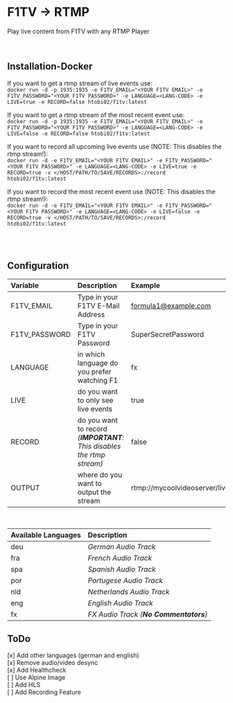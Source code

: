 # F1TV -> RTMP
 Play live content from F1TV with any RTMP Player

<br>

## Installation-Docker

If you want to get a rtmp stream of live events use: \
`docker run -d -p 1935:1935 -e F1TV_EMAIL="<YOUR F1TV EMAIL>" -e F1TV_PASSWORD="<YOUR F1TV PASSWORD>" -e LANGUAGE=<LANG-CODE> -e LIVE=true -e RECORD=false htobi02/f1tv:latest`

If you want to get a rtmp stream of the most recent event use: \
`docker run -d -p 1935:1935 -e F1TV_EMAIL="<YOUR F1TV EMAIL>" -e F1TV_PASSWORD="<YOUR F1TV PASSWORD>" -e LANGUAGE=<LANG-CODE> -e LIVE=false -e RECORD=false htobi02/f1tv:latest`

If you want to record all upcoming live events use (NOTE: This disables the rtmp stream!): \
`docker run -d -e F1TV_EMAIL="<YOUR F1TV EMAIL>" -e F1TV_PASSWORD="<YOUR F1TV PASSWORD>" -e LANGUAGE=<LANG-CODE> -e LIVE=true -e RECORD=true -v </HOST/PATH/TO/SAVE/RECORDS>:/record htobi02/f1tv:latest`

If you want to record the most recent event use (NOTE: This disables the rtmp stream!): \
`docker run -d -e F1TV_EMAIL="<YOUR F1TV EMAIL>" -e F1TV_PASSWORD="<YOUR F1TV PASSWORD>" -e LANGUAGE=<LANG-CODE> -e LIVE=false -e RECORD=true -v </HOST/PATH/TO/SAVE/RECORDS>:/record htobi02/f1tv:latest`

<br><br>

## Configuration
Variable|Description|Example
:----|:----|:----
F1TV_EMAIL|Type in your F1TV E-Mail Address|formula1@example.com
F1TV_PASSWORD|Type in your F1TV Password|SuperSecretPassword
LANGUAGE|in which language do you prefer watching F1|fx
LIVE|do you want to only see live events|true
RECORD|do you want to record <br>*(**IMPORTANT**: This disables the rtmp stream)*|false
OUTPUT|where do you want to output the stream|rtmp://mycoolvideoserver/live/f1tv

<br>

Available Languages|Description
:----|:----
deu|*German Audio Track*
fra|*French Audio Track*
spa|*Spanish Audio Track*
por|*Portugese Audio Track*
nld|*Netherlands Audio Track*
eng|*English Audio Track*
fx|*FX Audio Track (**No Commentators**)*

## ToDo
[x] Add other languages (german and english) \
[x] Remove audio/video desync \
[x] Add Healthcheck \
[ ] Use Alpine Image \
[ ] Add HLS \
[ ] Add Recording Feature
